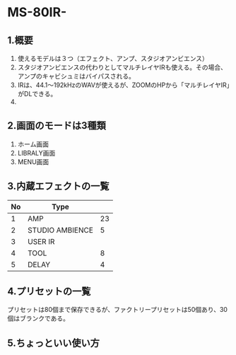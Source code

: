 # MS-80IR-
## 1.概要
1. 使えるモデルは３つ（エフェクト、アンプ、スタジオアンビエンス）
2. スタジオアンビエンスの代わりとしてマルチレイヤIRも使える。その場合、アンプのキャビシュミはバイパスされる。
3. IRは、44.1～192kHzのWAVが使えるが、ZOOMのHPから「マルチレイヤIR」がDLできる。
4. 

## 2.画面のモードは3種類
1. ホーム画面
2. LIBRALY画面
3.  MENU画面
  
## 3.内蔵エフェクトの一覧
|No|Type||
|--|--|--|
|1|AMP|23|
|2|STUDIO AMBIENCE|5|
|3|USER IR||
|4|TOOL|8|
|5|DELAY|4|
  
## 4.プリセットの一覧
プリセットは80個まで保存できるが、ファクトリープリセットは50個あり、30個はブランクである。
  
## 5.ちょっといい使い方
